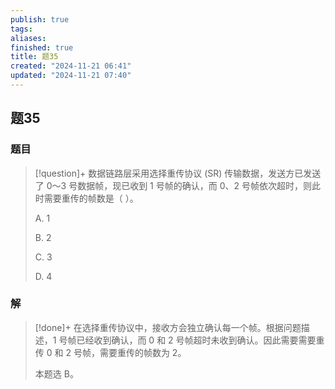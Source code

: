 ```yaml
---
publish: true
tags: 
aliases: 
finished: true
title: 题35
created: "2024-11-21 06:41"
updated: "2024-11-21 07:40"
---
```

## 题35
### 题目
> [!question]+
> 数据链路层采用选择重传协议 (SR) 传输数据，发送方已发送了 0～3 号数据帧，现已收到 1 号帧的确认，而 0、2 号帧依次超时，则此时需要重传的帧数是（ ）。
> 
> A. 1
> 
> B. 2
> 
> C. 3
> 
> D. 4
### 解
> [!done]+
> 在选择重传协议中，接收方会独立确认每一个帧。根据问题描述，1 号帧已经收到确认，而 0 和 2 号帧超时未收到确认。因此需要需要重传 0 和 2 号帧，需要重传的帧数为 2。
> 
> 本题选 B。